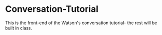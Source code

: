 # Conversation-Tutorial
This is the front-end of the Watson's conversation tutorial- the rest will be built in class.
